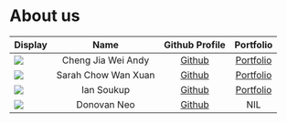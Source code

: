 # About us

Display |        Name         | Github Profile | Portfolio 
--------|:-------------------:|:--------------:|:---------:
![](https://via.placeholder.com/100.png?text=Photo) | Cheng Jia Wei Andy  | [Github](https://github.com/averageandyyy) | [Portfolio](docs/team/johndoe.md)
![](https://via.placeholder.com/100.png?text=Photo) | Sarah Chow Wan Xuan | [Github](https://github.com/sarahchow03) | [Portfolio](docs/team/sarahchow03.md)
![](https://via.placeholder.com/100.png?text=Photo) |     Ian Soukup      | [Github](https://github.com/iaso1774) | [Portfolio](docs/team/johndoe.md)
![](https://via.placeholder.com/100.png?text=Photo) |     Donovan Neo     | [Github](/https://github.com/xenthm) | NIL
